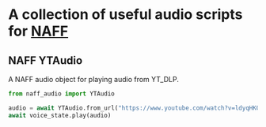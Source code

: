 # A collection of useful audio scripts for [NAFF](https://github.com/NAFTeam/NAFF)

## NAFF YTAudio

A NAFF audio object for playing audio from YT_DLP.

```py
from naff_audio import YTAudio

audio = await YTAudio.from_url("https://www.youtube.com/watch?v=ldyqHK0tbSc")
await voice_state.play(audio)
```